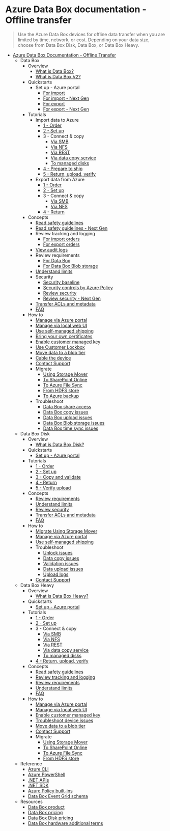 # Azure Data Box documentation - Offline transfer
> Use the Azure Data Box devices for offline data transfer when you are limited by time, network, or cost. Depending on your data size, choose from Data Box Disk, Data Box, or Data Box Heavy.
  - [Azure Data Box Documentation - Offline Transfer](https://learn.microsoft.com/en-us/azure/databox/)
    - Data Box
      - Overview
        - [What is Data Box?](https://learn.microsoft.com/en-us/azure/databox/data-box-overview)
        - [What is Data Box V2?](https://learn.microsoft.com/en-us/azure/databox/data-box-next-gen-overview)
      - Quickstarts
        - Set up - Azure portal
          - [For import](https://learn.microsoft.com/en-us/azure/databox/data-box-quickstart-portal)
          - [For import - Next Gen](https://learn.microsoft.com/en-us/azure/databox/data-box-next-gen-quickstart-portal)
          - [For export](https://learn.microsoft.com/en-us/azure/databox/data-box-quickstart-export)
          - [For export - Next Gen](https://learn.microsoft.com/en-us/azure/databox/data-box-next-gen-quickstart-export)
      - Tutorials
        - Import data to Azure
          - [1 - Order](https://learn.microsoft.com/en-us/azure/databox/data-box-deploy-ordered)
          - [2 - Set up](https://learn.microsoft.com/en-us/azure/databox/data-box-deploy-set-up)
          - 3 - Connect & copy
            - [Via SMB](https://learn.microsoft.com/en-us/azure/databox/data-box-deploy-copy-data)
            - [Via NFS](https://learn.microsoft.com/en-us/azure/databox/data-box-deploy-copy-data-via-nfs)
            - [Via REST](https://learn.microsoft.com/en-us/azure/databox/data-box-deploy-copy-data-via-rest)
            - [Via data copy service](https://learn.microsoft.com/en-us/azure/databox/data-box-deploy-copy-data-via-copy-service)
            - [To managed disks](https://learn.microsoft.com/en-us/azure/databox/data-box-deploy-copy-data-from-vhds)
          - [4 - Prepare to ship](https://learn.microsoft.com/en-us/azure/databox/data-box-deploy-prepare-to-ship)
          - [5 - Return, upload, verify](https://learn.microsoft.com/en-us/azure/databox/data-box-deploy-picked-up)
        - Export data from Azure
          - [1 - Order](https://learn.microsoft.com/en-us/azure/databox/data-box-deploy-export-ordered)
          - [2 - Set up](https://learn.microsoft.com/en-us/azure/databox/data-box-deploy-set-up)
          - 3 - Connect & copy
            - [Via SMB](https://learn.microsoft.com/en-us/azure/databox/data-box-deploy-export-copy-data)
            - [Via NFS](https://learn.microsoft.com/en-us/azure/databox/data-box-deploy-export-copy-data-via-nfs)
          - [4 - Return](https://learn.microsoft.com/en-us/azure/databox/data-box-deploy-export-picked-up)
      - Concepts
        - [Read safety guidelines](https://learn.microsoft.com/en-us/azure/databox/data-box-safety)
        - [Read safety guidelines - Next Gen](https://learn.microsoft.com/en-us/azure/databox/data-box-next-gen-safety)
        - Review tracking and logging
          - [For import orders](https://learn.microsoft.com/en-us/azure/databox/data-box-logs)
          - [For export orders](https://learn.microsoft.com/en-us/azure/databox/data-box-export-logs)
        - [View audit logs](https://learn.microsoft.com/en-us/azure/databox/data-box-audit-logs)
        - Review requirements
          - [For Data Box](https://learn.microsoft.com/en-us/azure/databox/data-box-system-requirements)
          - [For Data Box Blob storage](https://learn.microsoft.com/en-us/azure/databox/data-box-system-requirements-rest)
        - [Understand limits](https://learn.microsoft.com/en-us/azure/databox/data-box-limits)
        - Security
          - [Security baseline](https://learn.microsoft.com/security/benchmark/azure/baselines/databox-security-baseline?context=/azure/databox/context/context)
          - [Security controls by Azure Policy](https://learn.microsoft.com/en-us/azure/databox/security-controls-policy)
          - [Review security](https://learn.microsoft.com/en-us/azure/databox/data-box-security)
          - [Review security - Next Gen](https://learn.microsoft.com/en-us/azure/databox/data-box-next-gen-security)
        - [Transfer ACLs and metadata](https://learn.microsoft.com/en-us/azure/databox/data-box-file-acls-preservation)
        - [FAQ](https://learn.microsoft.com/en-us/azure/databox/data-box-faq.yml)
      - How to
        - [Manage via Azure portal](https://learn.microsoft.com/en-us/azure/databox/data-box-portal-admin)
        - [Manage via local web UI](https://learn.microsoft.com/en-us/azure/databox/data-box-local-web-ui-admin)
        - [Use self-managed shipping](https://learn.microsoft.com/en-us/azure/databox/data-box-portal-customer-managed-shipping)
        - [Bring your own certificates](https://learn.microsoft.com/en-us/azure/databox/data-box-bring-your-own-certificates)
        - [Enable customer managed key](https://learn.microsoft.com/en-us/azure/databox/data-box-customer-managed-encryption-key-portal)
        - [Use Customer Lockbox](https://learn.microsoft.com/en-us/azure/databox/data-box-customer-lockbox)
        - [Move data to a blob tier](https://learn.microsoft.com/en-us/azure/databox/data-box-how-to-set-data-tier)
        - [Cable the device](https://learn.microsoft.com/en-us/azure/databox/data-box-cable-options)
        - [Contact Support](https://learn.microsoft.com/en-us/azure/databox/data-box-disk-contact-microsoft-support)
        - Migrate
          - [Using Storage Mover](https://learn.microsoft.com/en-us/azure/storage-mover/service-overview)
          - [To SharePoint Online](https://learn.microsoft.com/sharepointmigration/how-to-migrate-file-share-content-to-spo-using-azuredatabox?context=%2fazure%2fdatabox%2fcontext%2fcontext)
          - [To Azure File Sync](https://learn.microsoft.com/en-us/azure/storage/files/storage-files-migration-server-hybrid-databox?toc=/azure/databox/toc.json&bc=/azure/databox/breadcrumb/toc.json)
          - [From HDFS store](https://learn.microsoft.com/en-us/azure/storage/blobs/data-lake-storage-migrate-on-premises-hdfs-cluster?toc=/azure/databox/toc.json&bc=/azure/databox/breadcrumb/toc.json)
          - [To Azure backup](https://learn.microsoft.com/en-us/azure/backup/offline-backup-azure-data-box?toc=/azure/databox/toc.json&bc=/azure/databox/breadcrumb/toc.json)
        - Troubleshoot
          - [Data Box share access](https://learn.microsoft.com/en-us/azure/databox/data-box-troubleshoot-share-access)
          - [Data Box copy issues](https://learn.microsoft.com/en-us/azure/databox/data-box-troubleshoot)
          - [Data Box upload issues](https://learn.microsoft.com/en-us/azure/databox/data-box-troubleshoot-data-upload)
          - [Data Box Blob storage issues](https://learn.microsoft.com/en-us/azure/databox/data-box-troubleshoot-rest)
          - [Data Box time sync issues](https://learn.microsoft.com/en-us/azure/databox/data-box-troubleshoot-time-sync)
    - Data Box Disk
      - Overview
        - [What is Data Box Disk?](https://learn.microsoft.com/en-us/azure/databox/data-box-disk-overview)
      - Quickstarts
        - [Set up - Azure portal](https://learn.microsoft.com/en-us/azure/databox/data-box-disk-quickstart-portal)
      - Tutorials
        - [1 - Order](https://learn.microsoft.com/en-us/azure/databox/data-box-disk-deploy-ordered)
        - [2 - Set up](https://learn.microsoft.com/en-us/azure/databox/data-box-disk-deploy-set-up)
        - [3 - Copy and validate](https://learn.microsoft.com/en-us/azure/databox/data-box-disk-deploy-copy-data)
        - [4 - Return](https://learn.microsoft.com/en-us/azure/databox/data-box-disk-deploy-picked-up)
        - [5 - Verify upload](https://learn.microsoft.com/en-us/azure/databox/data-box-disk-deploy-upload-verify)
      - Concepts
        - [Review requirements](https://learn.microsoft.com/en-us/azure/databox/data-box-disk-system-requirements)
        - [Understand limits](https://learn.microsoft.com/en-us/azure/databox/data-box-disk-limits)
        - [Review security](https://learn.microsoft.com/en-us/azure/databox/data-box-disk-security)
        - [Transfer ACLs and metadata](https://learn.microsoft.com/en-us/azure/databox/data-box-disk-file-acls-preservation)
        - [FAQ](https://learn.microsoft.com/en-us/azure/databox/data-box-disk-faq.yml)
      - How to
        - [Migrate Using Storage Mover](https://learn.microsoft.com/en-us/azure/storage-mover/service-overview)
        - [Manage via Azure portal](https://learn.microsoft.com/en-us/azure/databox/data-box-portal-ui-admin)
        - [Use self-managed shipping](https://learn.microsoft.com/en-us/azure/databox/data-box-disk-portal-customer-managed-shipping)
        - Troubleshoot
          - [Unlock issues](https://learn.microsoft.com/en-us/azure/databox/data-box-disk-troubleshoot-unlock)
          - [Data copy issues](https://learn.microsoft.com/en-us/azure/databox/data-box-disk-troubleshoot-data-copy)
          - [Validation issues](https://learn.microsoft.com/en-us/azure/databox/data-box-disk-troubleshoot)
          - [Data upload issues](https://learn.microsoft.com/en-us/azure/databox/data-box-disk-troubleshoot-data-upload)
          - [Upload logs](https://learn.microsoft.com/en-us/azure/databox/data-box-disk-troubleshoot-upload)
        - [Contact Support](https://learn.microsoft.com/en-us/azure/databox/data-box-disk-contact-microsoft-support)
    - Data Box Heavy
      - Overview
        - [What is Data Box Heavy?](https://learn.microsoft.com/en-us/azure/databox/data-box-heavy-overview)
      - Quickstarts
        - [Set up - Azure portal](https://learn.microsoft.com/en-us/azure/databox/data-box-heavy-quickstart-portal)
      - Tutorials
        - [1 - Order](https://learn.microsoft.com/en-us/azure/databox/data-box-heavy-deploy-ordered)
        - [2 - Set up](https://learn.microsoft.com/en-us/azure/databox/data-box-heavy-deploy-set-up)
        - 3 - Connect & copy
          - [Via SMB](https://learn.microsoft.com/en-us/azure/databox/data-box-heavy-deploy-copy-data)
          - [Via NFS](https://learn.microsoft.com/en-us/azure/databox/data-box-heavy-deploy-copy-data-via-nfs)
          - [Via REST](https://learn.microsoft.com/en-us/azure/databox/data-box-heavy-deploy-copy-data-via-rest)
          - [Via data copy service](https://learn.microsoft.com/en-us/azure/databox/data-box-heavy-deploy-copy-data-via-copy-service)
          - [To managed disks](https://learn.microsoft.com/en-us/azure/databox/data-box-heavy-deploy-copy-data-from-vhds)
        - [4 - Return, upload, verify](https://learn.microsoft.com/en-us/azure/databox/data-box-heavy-deploy-picked-up)
      - Concepts
        - [Read safety guidelines](https://learn.microsoft.com/en-us/azure/databox/data-box-heavy-safety)
        - [Review tracking and logging](https://learn.microsoft.com/en-us/azure/databox/data-box-logs)
        - [Review requirements](https://learn.microsoft.com/en-us/azure/databox/data-box-heavy-system-requirements)
        - [Understand limits](https://learn.microsoft.com/en-us/azure/databox/data-box-heavy-limits)
        - [FAQ](https://learn.microsoft.com/en-us/azure/databox/data-box-faq.yml)
      - How to
        - [Manage via Azure portal](https://learn.microsoft.com/en-us/azure/databox/data-box-portal-admin)
        - [Manage via local web UI](https://learn.microsoft.com/en-us/azure/databox/data-box-local-web-ui-admin)
        - [Enable customer managed key](https://learn.microsoft.com/en-us/azure/databox/data-box-customer-managed-encryption-key-portal)
        - [Troubleshoot device issues](https://learn.microsoft.com/en-us/azure/databox/data-box-troubleshoot)
        - [Move data to a blob tier](https://learn.microsoft.com/en-us/azure/databox/data-box-how-to-set-data-tier)
        - [Contact Support](https://learn.microsoft.com/en-us/azure/databox/data-box-disk-contact-microsoft-support)
        - Migrate
          - [Using Storage Mover](https://learn.microsoft.com/en-us/azure/storage-mover/service-overview)
          - [To SharePoint Online](https://learn.microsoft.com/en-us/azure/databox/data-box-heavy-migrate-spo)
          - [To Azure File Sync](https://learn.microsoft.com/en-us/azure/storage/files/storage-files-migration-server-hybrid-databox)
          - [From HDFS store](https://learn.microsoft.com/en-us/azure/storage/blobs/data-lake-storage-migrate-on-premises-hdfs-cluster?toc=/azure/databox/toc.json&bc=/azure/databox/breadcrumb/toc.json)
    - Reference
      - [Azure CLI](https://learn.microsoft.com/cli/azure/databox)
      - [Azure PowerShell](https://learn.microsoft.com/powershell/module/az.databox)
      - [.NET APIs](https://learn.microsoft.com/dotnet/api/overview/azure/databox)
      - [.NET SDK](https://www.nuget.org/packages/Microsoft.Azure.Management.DataBox/)
      - [Azure Policy built-ins](https://learn.microsoft.com/en-us/azure/databox/policy-reference)
      - [Data Box Event Grid schema](https://learn.microsoft.com/en-us/azure/event-grid/event-schema-data-box)
    - Resources
      - [Data Box product](https://azure.microsoft.com/services/storage/databox/data/)
      - [Data Box pricing](https://azure.microsoft.com/pricing/details/databox/)
      - [Data Box Disk pricing](https://azure.microsoft.com/pricing/details/databox/disk/)
      - [Data Box hardware additional terms](https://learn.microsoft.com/en-us/azure/databox/data-box-hardware-additional-terms)
